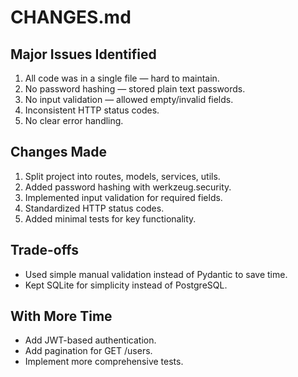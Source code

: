 # CHANGES.md

## Major Issues Identified
1. All code was in a single file — hard to maintain.
2. No password hashing — stored plain text passwords.
3. No input validation — allowed empty/invalid fields.
4. Inconsistent HTTP status codes.
5. No clear error handling.

## Changes Made
1. Split project into routes, models, services, utils.
2. Added password hashing with werkzeug.security.
3. Implemented input validation for required fields.
4. Standardized HTTP status codes.
5. Added minimal tests for key functionality.

## Trade-offs
- Used simple manual validation instead of Pydantic to save time.
- Kept SQLite for simplicity instead of PostgreSQL.

## With More Time
- Add JWT-based authentication.
- Add pagination for GET /users.
- Implement more comprehensive tests.
